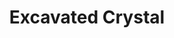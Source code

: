 ---
layout: default
modal-id: 1014
img: excavatedcrystal
title: Excavated Crystal

youtube-link: https://www.youtube.com/watch?v=kLhOAXTu-fc
tp-museum-link: https://twistypuzzles.com/cgi-bin/puzzle.cgi?pkey=11632
tp-forum-link: https://twistypuzzles.com/forum/viewtopic.php?t=39111
#purchase-service: 
#purchase-link: 

description: The Excavated Crystal is an edges-only <a href="https://twistypuzzles.com/cgi-bin/puzzle.cgi?pkey=652" target="_blank">Pyraminx Crystal</a>, inspired by the shape of the <a href="https://en.wikipedia.org/wiki/Excavated_dodecahedron" target="_blank">Excavated Dodecahedron</a> and the puzzle <a href="https://twistypuzzles.com/cgi-bin/puzzle.cgi?pkey=639" target="_blank">Alexander's Star</a>. This puzzle is featured in the <a href="https://www.instagram.com/the_puzzle_advent_calendar/" target="_blank">Puzzle Advent Calendar</a> in <a href="https://www.youtube.com/playlist?list=PLtysvchxBCmR8YJ0ELaAO4wUnWTzL4DB7" target="_blank">2023</a>.
---